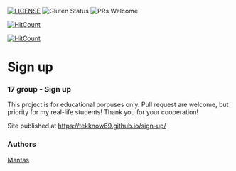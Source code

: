 [![LICENSE](https://img.shields.io/badge/license-MIT-blue.svg?style=flat-square)](https://github.com/Tekknow69/LICENSE.md)
![Gluten Status](https://img.shields.io/badge/Gluten-Free-green.svg)
![PRs Welcome](https://img.shields.io/badge/PRs-welcome-brightgreen.svg)

[![HitCount](http://hits.dwyl.com/TekkNow/sign-up.svg)](http://hits.dwyl.com/TekkNow/sign-up)

[![HitCount](http://hits.dwyl.com/Tekknow69/sign-up.svg)](http://hits.dwyl.com/Tekknow69/sign-up)


# Sign up
### 17 group - Sign up

This project is for educational porpuses only. Pull request are welcome, but priority for my real-life students! Thank you for your cooperation!

Site published at https://tekknow69.github.io/sign-up/

### Authors
[Mantas](https://github.com/Tekknow69)